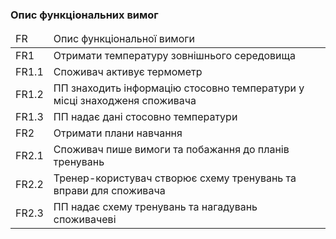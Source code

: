 ### Опис функціональних вимог

<table>
  <thead>
    <tr>
      <td>FR</td>
      <td>Опис функціональної вимоги</td>
    </tr>
  </thead>
  
  <tr>
      <td>FR1</td>
      <td>Отримати температуру зовнішнього середовища</td>
  <tr>
    
  <tr>
      <td>FR1.1</td>
      <td>Споживач активує термометр</td>
  <tr>
  
  <tr>
      <td>FR1.2</td>
      <td>ПП знаходить інформацію стосовно температури у місці знаходженя споживача</td>
  <tr>
    
  <tr>
      <td>FR1.3</td>
      <td>ПП надає дані стосовно температури</td>
  <tr>
 
  <tr>
      <td>FR2</td>
      <td>Отримати плани навчання</td>
  <tr>
  
  <tr>
      <td>FR2.1</td>
      <td>Споживач пише вимоги та побажання до планів тренувань</td>
  <tr>
  
  <tr>
      <td>FR2.2</td>
      <td>Тренер-користувач створює схему тренувань та вправи для споживача</td>
  <tr>
    
   <tr>
      <td>FR2.3</td>
      <td>ПП надає схему тренувань та нагадувань споживачеві</td>
  <tr>

